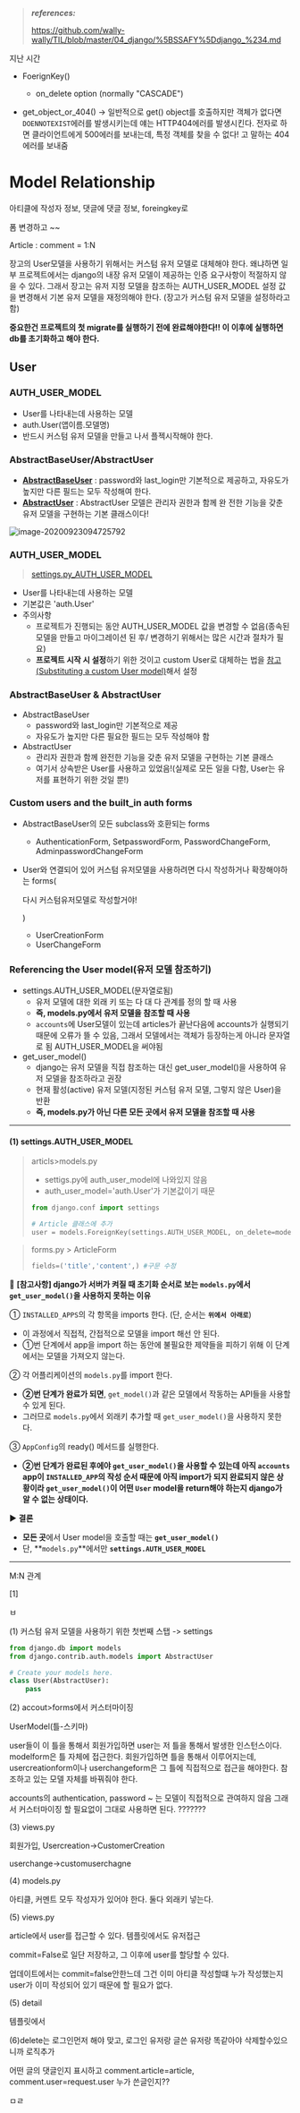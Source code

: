 > ***references:***
>
> https://github.com/wally-wally/TIL/blob/master/04_django/%5BSSAFY%5Ddjango_%234.md



지난 시간

- FoerignKey()
  - on_delete option (normally "CASCADE")

- get_object_or_404() -> 일반적으로 get() object를 호출하지만 객체가 없다면 `DOENNOTEXIST`에러를 발생시키는데 얘는 HTTP404에러를 발생시킨다. 전자로 하면 클라이언트에게 500에러를 보내는데, 특정 객체를 찾을 수 없다! 고 말하는 404에러를 보내줌



# Model Relationship

아티클에 작성자 정보, 댓글에 댓글 정보, foreingkey로 

폼 변경하고 ~~ 

Article : comment = 1:N 

장고의 User모델을 사용하기 위해서는 커스텀 유저 모델로 대체해야 한다. 왜냐하면 일부 프로젝트에서는 django의 내장 유저 모델이 제공하는 인증 요구사항이 적절하지 않을 수 있다. 그래서 장고는 유저 지정 모델을 참조하는 AUTH_USER_MODEL 설정 값을 변경해서 기본 유저 모델을 재정의해야 한다. (장고가 커스텀 유저 모델을 설정하라고 함)

**중요한건 프로젝트의 첫 migrate를 실행하기 전에 완료해야한다!! 이 이후에 실행하면 db를 초기화하고 해야 한다.**



## User

### AUTH_USER_MODEL

- User를 나타내는데 사용하는 모델
- auth.User(앱이름.모델명)
- 반드시 커스텀 유저 모델을 만들고 나서 플젝시작해야 한다.



### AbstractBaseUser/AbstractUser

-  **<u>AbstractBaseUser</u>** : password와 last_login만 기본적으로 제공하고, 자유도가 높지만 다른 필드는 모두 작성해여 한다.
- <u>**AbstractUser**</u> : AbstractUser 모델은 관리자 권한과 함께 완 전한 기능을 갖춘 유저 모델을 구현하는 기본 클래스이다!

![image-20200923094725792](0923.assets/image-20200923094725792.png)



### AUTH_USER_MODEL

> [settings.py_AUTH_USER_MODEL](https://docs.djangoproject.com/en/3.1/ref/settings/)

- User를 나타내는데 사용하는 모델
- 기본값은 'auth.User'
- 주의사항
  - 프로젝트가 진행되는 동안 AUTH_USER_MODEL 값을 변경할 수 없음(종속된 모델을 만들고 마이그레이션 된 후/ 변경하기 위해서는 많은 시간과 절차가 필요)
  - **프로젝트 시작 시 설정**하기 위한 것이고 custom User로 대체하는 법을 [참고(Substituting a custom User model)](https://docs.djangoproject.com/en/3.1/topics/auth/customizing/)해서 설정

### AbstractBaseUser & AbstractUser

- AbstractBaseUser
  - password와 last_login만 기본적으로 제공
  - 자유도가 높지만 다른 필요한 필드는 모두 작성해야 함
- AbstractUser
  - 관리자 권한과 함께 완전한 기능을 갖춘 유저 모델을 구현하는 기본 클래스
  - 여기서 상속받은 User를 사용하고 있었음!(실제로 모든 일을 다함, User는 유저를 표현하기 위한 것일 뿐!)

### Custom users and the built_in auth forms

- AbstractBaseUser의 모든 subclass와 호환되는 forms

  - AuthenticationForm, SetpasswordForm, PasswordChangeForm, AdminpasswordChangeForm

- User와 연결되어 있어 커스텀 유저모델을 사용하려면 다시 작성하거나 확장해야하는 forms(

  다시 커스텀유저모델로 작성할거야!

  )

  - UserCreationForm
  - UserChangeForm

### Referencing the User model(유저 모델 참조하기)

- settings.AUTH_USER_MODEL(문자열로됨)
  - 유저 모델에 대한 외래 키 또는 다 대 다 관계를 정의 할 때 사용
  - **즉, models.py에서 유저 모델을 참조할 때 사용**
  - `accounts`에 User모델이 있는데 articles가 끝난다음에 accounts가 실행되기 때문에 오류가 뜰 수 있음, 그래서 모델에서는 객체가 등장하는게 아니라 문자열로 됨 AUTH_USER_MODEL을 써야됨
- get_user_model()
  - django는 유저 모델을 직접 참조하는 대신 get_user_model()을 사용하여 유저 모델을 참조하라고 권장
  - 현재 활성(active) 유저 모델(지정된 커스텀 유저 모델, 그렇지 않은 User)을 반환
  - **즉, models.py가 아닌 다른 모든 곳에서 유저 모델을 참조할 때 사용**

________



#### (1) settings.AUTH_USER_MODEL

>articls>models.py
>
>- settigs.py에 auth_user_model에 나와있지 않음
>- auth_user_model='auth.User'가 기본값이기 때문
>
>```python
>from django.conf import settings
>
># Article 클래스에 추가
>user = models.ForeignKey(settings.AUTH_USER_MODEL, on_delete=models.CASCADE)
>```

> forms.py > ArticleForm
>
> ```python
> fields=('title','content',) #구문 수정
> ```



🏴 **[참고사항] django가 서버가 켜질 때 초기화 순서로 보는 `models.py`에서 `get_user_model()`을 사용하지 못하는 이유**

① `INSTALLED_APPS`의 각 항목을 imports 한다. (단, 순서는 **`위에서 아래로`**)

- 이 과정에서 직접적, 간접적으로 모델을 import 해선 안 된다.
- ①번 단계에서 app을 import 하는 동안에 불필요한 제약들을 피하기 위해 이 단계에서는 모델을 가져오지 않는다.

② 각 어플리케이션의 `models.py`를 import 한다.

- **②번 단계가 완료가 되면**, `get_model()`과 같은 모델에서 작동하는 API들을 사용할 수 있게 된다.
- 그러므로 `models.py`에서 외래키 추가할 때 `get_user_model()`을 사용하지 못한다.

③ `AppConfig`의 ready() 메서드를 실행한다.

- **②번 단계가 완료된 후에야 `get_user_model()`을 사용할 수 있는데 아직 `accounts` app이 `INSTALLED_APP`의 작성 순서 때문에 아직 import가 되지 완료되지 않은 상황이라 `get_user_model()`이 어떤 `User` model을 return해야 하는지 django가 알 수 없는 상태이다.**



▶️ **결론**

- **모든 곳**에서 User model을 호출할 때는 **`get_user_model()`**
- 단, **`models.py`**에서만 **`settings.AUTH_USER_MODEL`**























_________



M:N 관계

[1]

ㅂ





(1) 커스텀 유저 모델을 사용하기 위한 첫번째 스탭 -> settings

```python
from django.db import models
from django.contrib.auth.models import AbstractUser

# Create your models here.
class User(AbstractUser):
    pass


```



(2) accout>forms에서 커스터마이징

UserModel(틀-스키마) 

user들이 이 틀을 통해서 회원가입하면 user는 저 틀을 통해서 발생한 인스턴스이다. modelform은 틀 자체에 접근한다. 회원가입하면 틀을 통해서 이루어지는데, usercreationform이나 userchangeform은 그 틀에 직접적으로 접근을 해야한다. 참조하고 있는 모델 자체를 바꿔줘야 한다.

accounts의 authentication, password ~ 는 모델이 직접적으로 관여하지 않음 그래서 커스터마이징 할 필요없이 그대로 사용하면 된다. ???????

(3) views.py

회원가입, Usercreation->CustomerCreation

userchange->customuserchagne



(4) models.py

아티클, 커멘트 모두 작성자가 있어야 한다. 둘다 외래키 넣는다. 



(5) views.py

article에서 user를 접근할 수 있다. 템플릿에서도 유저접근

commit=False로 일단 저장하고, 그 이후에 user를 할당할 수 있다.

업데이트에서는 commit=false안한느데 그건 이미 아티클 작성할떄 누가 작성했는지 user가 이미 작성되어 있기 때문에 할 필요가 없다.

(5) detail

템플릿에서 



(6)delete는 로그인먼저 해야 맞고, 로그인 유저랑 글쓴 유저랑 똑같아야 삭제할수있으니까 로직추가

어떤 글의 댓글인지 표시하고 comment.article=article, comment.user=request.user 누가 쓴글인지??

ㅁㄹ



